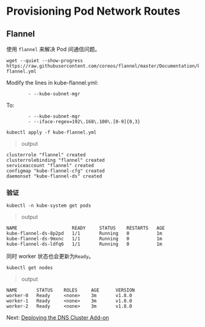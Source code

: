 # Provisioning Pod Network Routes

## Flannel

使用 `flannel` 来解决 Pod 间通信问题。

```
wget --quiet --show-progress https://raw.githubusercontent.com/coreos/flannel/master/Documentation/kube-flannel.yml
```

Modify the lines in kube-flannel.yml:

```     - --ip-masq
        - --kube-subnet-mgr
```

To:

```     - --ip-masq
        - --kube-subnet-mgr
        - --iface-regex=192\.168\.100\.[0-9]{0,3}
```

```
kubectl apply -f kube-flannel.yml
```

> output

```
clusterrole "flannel" created
clusterrolebinding "flannel" created
serviceaccount "flannel" created
configmap "kube-flannel-cfg" created
daemonset "kube-flannel-ds" created
```

### 验证
```
kubectl -n kube-system get pods
```

> output

```
NAME                    READY     STATUS    RESTARTS   AGE
kube-flannel-ds-8p2pd   1/1       Running   0          1m
kube-flannel-ds-9mxnc   1/1       Running   0          1m
kube-flannel-ds-ldfq6   1/1       Running   0          1m
```

同时 worker 状态也会更新为`Ready`。

```
kubectl get nodes
```

> output

```
NAME       STATUS    ROLES     AGE      VERSION
worker-0   Ready     <none>    3m       v1.8.0
worker-1   Ready     <none>    3m       v1.8.0
worker-2   Ready     <none>    3m       v1.8.0
```

Next: [Deploying the DNS Cluster Add-on](12-dns-addon.md)
